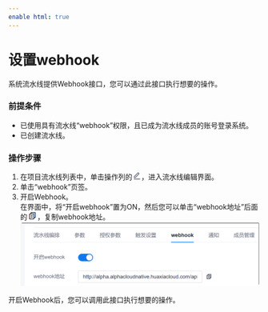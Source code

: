 ```yaml
---
enable html: true
---
```

# 设置webhook

系统流水线提供Webhook接口，您可以通过此接口执行想要的操作。

### 前提条件
* 已使用具有流水线“webhook”权限，且已成为流水线成员的账号登录系统。
* 已创建流水线。

### 操作步骤
1. 在项目流水线列表中，单击操作列的![](fig/modify-02.png)，进入流水线编辑界面。
2. 单击“webhook”页签。
3. 开启Webhook。           
     在界面中，将“开启webhook”置为ON，然后您可以单击“webhook地址”后面的![](fig/复制.png)，复制webhook地址。                  
     <img src="fig/流水线-webhook.png" style="zoom:50%">

开启Webhook后，您可以调用此接口执行想要的操作。